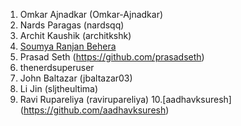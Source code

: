 1. Omkar Ajnadkar (Omkar-Ajnadkar)
2. Nards Paragas (nardsqq)
3. Archit Kaushik (architkshk)
4. [Soumya Ranjan Behera](https://github.com/Soumya44)
5. Prasad Seth (https://github.com/prasadseth)
6. thenerdsuperuser
7. John Baltazar (jbaltazar03)
8. Li Jin (sljtheultima)
9. Ravi Rupareliya (ravirupareliya)
10.[aadhavksuresh] (https://github.com/aadhavksuresh)